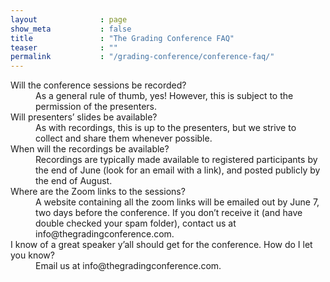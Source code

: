 ```yaml
---
layout              : page
show_meta           : false
title               : "The Grading Conference FAQ"
teaser              : ""
permalink           : "/grading-conference/conference-faq/"
---
```


<dl>
<dt>Will the conference sessions be recorded?</dt>
<dd>
As a general rule of thumb, yes! However, this is subject to the permission of the presenters.
</dd>

<dt>Will presenters’ slides be available?</dt>
<dd>
As with recordings, this is up to the presenters, but we strive to collect and share them whenever possible.
</dd>

<dt>When will the recordings be available?</dt>
<dd>
Recordings are typically made available to registered participants by the end of June (look for an email with a link), and posted publicly by the end of August.
</dd>

<dt>Where are the Zoom links to the sessions?</dt>
<dd>
A website containing all the zoom links will be emailed out by June 7, two days before the conference. If you don’t receive it (and have double checked your spam folder), contact us at info@thegradingconference.com.
</dd>

<dt>I know of a great speaker y’all should get for the conference. How do I let you know?</dt>
<dd>
Email us at info@thegradingconference.com.
</dd>
</dl>

